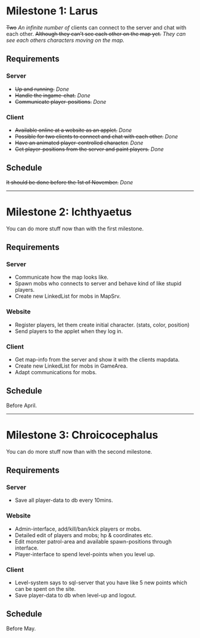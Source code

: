 # Milestone 1: Larus #
~~Two~~ _An infinite number of_ clients can connect to the server and chat with each other. ~~Although they can't see each other on the map yet.~~ _They can see each others characters moving on the map._

## Requirements ##
### Server ###
  * ~~Up and running.~~ _Done_
  * ~~Handle the ingame-chat.~~ _Done_
  * ~~Communicate player-positions.~~ _Done_

### Client ###
  * ~~Available online at a website as an applet.~~ _Done_
  * ~~Possible for two clients to connect and chat with each other.~~ _Done_
  * ~~Have an animated player-controlled character.~~ _Done_
  * ~~Get player-positions from the server and paint players.~~ _Done_

## Schedule ##
~~It should be done before the 1st of November.~~ _Done_


---


# Milestone 2: Ichthyaetus #
You can do more stuff now than with the first milestone.

## Requirements ##
### Server ###
  * Communicate how the map looks like.
  * Spawn mobs who connects to server and behave kind of like stupid players.
  * Create new LinkedList for mobs in MapSrv.

### Website ###
  * Register players, let them create initial character. (stats, color, position)
  * Send players to the applet when they log in.

### Client ###
  * Get map-info from the server and show it with the clients mapdata.
  * Create new LinkedList for mobs in GameArea.
  * Adapt communications for mobs.

## Schedule ##
Before April.


---


# Milestone 3: Chroicocephalus #
You can do more stuff now than with the second milestone.

## Requirements ##
### Server ###
  * Save all player-data to db every 10mins.

### Website ###
  * Admin-interface, add/kill/ban/kick players or mobs.
  * Detailed edit of players and mobs; hp & coordinates etc.
  * Edit monster patrol-area and available spawn-positions through interface.
  * Player-interface to spend level-points when you level up.

### Client ###
  * Level-system says to sql-server that you have like 5 new points which can be spent on the site.
  * Save player-data to db when level-up and logout.

## Schedule ##
Before May.